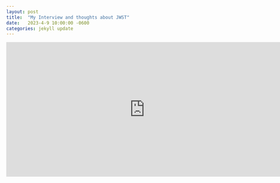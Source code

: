 ```yaml
---
layout: post
title:  "My Interview and thoughts about JWST"
date:   2023-4-9 10:00:00 -0600
categories: jekyll update
---
```


<iframe width="740" height="360" src="https://www.youtube.com/watch?v=KijnTL4R38Q" frameborder="0"> </iframe>



